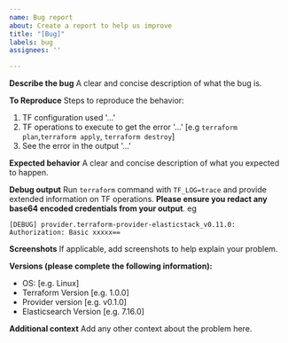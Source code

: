 ```yaml
---
name: Bug report
about: Create a report to help us improve
title: "[Bug]"
labels: bug
assignees: ''

---
```


**Describe the bug**
A clear and concise description of what the bug is.

**To Reproduce**
Steps to reproduce the behavior:
1. TF configuration used '...'
2. TF operations to execute to get the error '...' [e.g `terraform plan`,`terraform apply`, `terraform destroy`]
3. See the error in the output '...'

**Expected behavior**
A clear and concise description of what you expected to happen.

**Debug output**
Run `terraform` command with `TF_LOG=trace` and provide extended information on TF operations. **Please ensure you redact any base64 encoded credentials from your output**. 
eg
```
[DEBUG] provider.terraform-provider-elasticstack_v0.11.0: Authorization: Basic xxxxx==
```

**Screenshots**
If applicable, add screenshots to help explain your problem.

**Versions (please complete the following information):**
 - OS: [e.g. Linux]
 - Terraform Version [e.g. 1.0.0]
 - Provider version [e.g. v0.1.0]
 - Elasticsearch Version [e.g. 7.16.0]

**Additional context**
Add any other context about the problem here.

